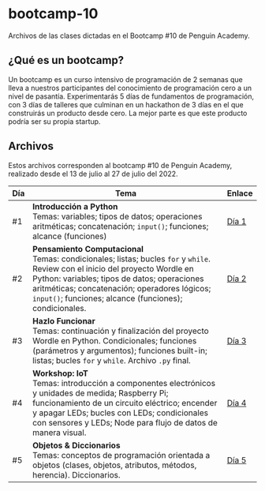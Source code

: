 # bootcamp-10

Archivos de las clases dictadas en el Bootcamp #10 de Penguin Academy.

## ¿Qué es un bootcamp?

Un bootcamp es un curso intensivo de programación de 2 semanas que lleva a nuestros participantes del conocimiento de programación cero a un nivel de pasantía. Experimentarás 5 días de fundamentos de programación, con 3 días de talleres que culminan en un hackathon de 3 días en el que construirás un producto desde cero. La mejor parte es que este producto podría ser su propia startup.

## Archivos

Estos archivos corresponden al bootcamp #10 de Penguin Academy, realizado desde el 13 de julio al 27 de julio del 2022.

| Día | Tema                                                                                                                                                                                                                                                                                          | Enlace                                                                        |
| --- | --------------------------------------------------------------------------------------------------------------------------------------------------------------------------------------------------------------------------------------------------------------------------------------------- | ----------------------------------------------------------------------------- |
| #1  | **Introducción a Python** <br> Temas: variables; tipos de datos; operaciones aritméticas; concatenación; `input()`; funciones; alcance (funciones)                                                                                                                                            | [Día 1](https://github.com/penguin-academy/bootcamp-10/blob/main/dia-1.ipynb) |
| #2  | **Pensamiento Computacional** <br> Temas: condicionales; listas; bucles `for` y `while`. Review con el inicio del proyecto Wordle en Python: variables; tipos de datos; operaciones aritméticas; concatenación; operadores lógicos; `input()`; funciones; alcance (funciones); condicionales. | [Día 2](https://github.com/penguin-academy/bootcamp-10/blob/main/dia-2.ipynb) |
| #3  | **Hazlo Funcionar** <br> Temas: continuación y finalización del proyecto Wordle en Python. Condicionales; funciones (parámetros y argumentos); funciones built-in; listas; bucles `for` y `while`. Archivo `.py` final.                                                                       | [Día 3](https://github.com/penguin-academy/bootcamp-10/tree/main/dia-3)       |
| #4  | **Workshop: IoT** <br> Temas: introducción a componentes electrónicos y unidades de medida; Raspberry Pi; funcionamiento de un circuito eléctrico; encender y apagar LEDs; bucles con LEDs; condicionales con sensores y LEDs; Node para flujo de datos de manera visual.                     | [Día 4](https://www.google.com)                                               |
| #5  | **Objetos & Diccionarios** <br> Temas: conceptos de programación orientada a objetos (clases, objetos, atributos, métodos, herencia). Diccionarios.                                                                                                                                           | [Día 5](https://github.com/penguin-academy/bootcamp-10/blob/main/dia-5.ipynb) |

